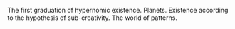 The first graduation of hypernomic existence. Planets. Existence according to the hypothesis of sub-creativity. The world of patterns. 